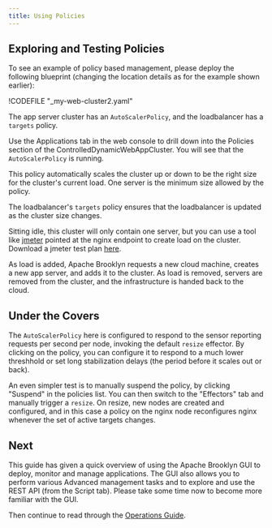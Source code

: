 ```yaml
---
title: Using Policies
---
```


## Exploring and Testing Policies

To see an example of policy based management, please deploy the following blueprint (changing 
the location details as for the example shown earlier):

!CODEFILE "_my-web-cluster2.yaml"

The app server cluster has an `AutoScalerPolicy`, and the loadbalancer has a `targets` policy.

Use the Applications tab in the web console to drill down into the Policies section of the ControlledDynamicWebAppCluster. You will see that the `AutoScalerPolicy` is running.


This policy automatically scales the cluster up or down to be the right size for the cluster's current load. One server is the minimum size allowed by the policy.

The loadbalancer's `targets` policy ensures that the loadbalancer is updated as the cluster size changes.

Sitting idle, this cluster will only contain one server, but you can use a tool like [jmeter](http://jmeter.apache.org/) pointed at the nginx endpoint to create load on the cluster. Download a jmeter test plan [here](https://github.com/apache/brooklyn-library/blob/master/examples/simple-web-cluster/resources/jmeter-test-plan.jmx).

As load is added, Apache Brooklyn requests a new cloud machine, creates a new app server, and adds it to the cluster. As load is removed, servers are removed from the cluster, and the infrastructure is handed back to the cloud.


## Under the Covers

The `AutoScalerPolicy` here is configured to respond to the sensor
reporting requests per second per node, invoking the default `resize` effector.
By clicking on the policy, you can configure it to respond to a much lower threshhold
or set long stabilization delays (the period before it scales out or back).

An even simpler test is to manually suspend the policy, by clicking "Suspend" in the policies list.
You can then switch to the "Effectors" tab and manually trigger a `resize`.
On resize, new nodes are created and configured, 
and in this case a policy on the nginx node reconfigures nginx whenever the set of active
targets changes.


## Next

This guide has given a quick overview of using the Apache Brooklyn GUI to deploy, monitor and manage applications. The GUI also allows you to perform various Advanced management tasks and to explore and use the REST API (from the Script tab).  Please take some time now to become more familiar with the GUI.

Then continue to read through the [Operations Guide]({{book.path.docs}}/ops/rest.md).

